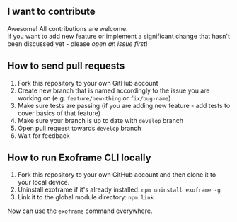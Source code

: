 ## I want to contribute

Awesome! All contributions are welcome.  
If you want to add new feature or implement a significant change that hasn't been discussed yet - please _open an issue first_!

## How to send pull requests

1.  Fork this repository to your own GitHub account
2.  Create new branch that is named accordingly to the issue you are working on (e.g. `feature/new-thing` or `fix/bug-name`)
3.  Make sure tests are passing (if you are adding new feature - add tests to cover basics of that feature)
4.  Make sure your branch is up to date with `develop` branch
5.  Open pull request towards `develop` branch
6.  Wait for feedback

## How to run Exoframe CLI locally

1.  Fork this repository to your own GitHub account and then clone it to your local device.
2.  Uninstall exoframe if it's already installed: `npm uninstall exoframe -g`
3.  Link it to the global module directory: `npm link`

Now can use the `exoframe` command everywhere.
